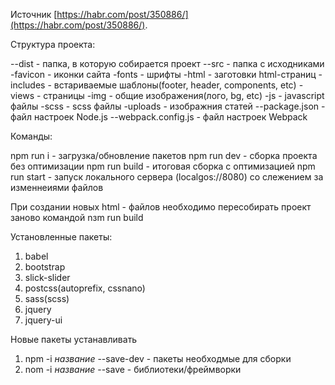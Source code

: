 Источник [https://habr.com/post/350886/](https://habr.com/post/350886/).

Структура проекта:

--dist - папка, в которую собирается проект
--src - папка с исходниками
    -favicon - иконки сайта
    -fonts - шрифты
    -html - заготовки html-страниц
        -includes - встариваемые шаблоны(footer, header, components, etc)
        -views - страницы
    -img - общие изображения(лого, bg, etc)
    -js - javascript файлы
    -scss - scss файлы
    -uploads - изображния статей
--package.json - файл настроек Node.js
--webpack.config.js - файл настроек Webpack

Команды:

npm run i - загрузка/обновление пакетов
npm run dev - сборка проекта без оптимизации
npm run build - итоговая сборка с оптимизацией
npm run start - запуск локального сервера (localgos://8080) со слежением за изменнеиями файлов

При создании новых html - файлов необходимо пересобирать проект заново командой nзm run build

Установленные пакеты:

1. babel
2. bootstrap
3. slick-slider
4. postcss(autoprefix, cssnano)
5. sass(scss)
6. jquery
7. jquery-ui

Новые пакеты устанавливать

1. npm -i *название* --save-dev - пакеты необходмые для сборки
2. nom -i *название* --save - библиотеки/фреймворки